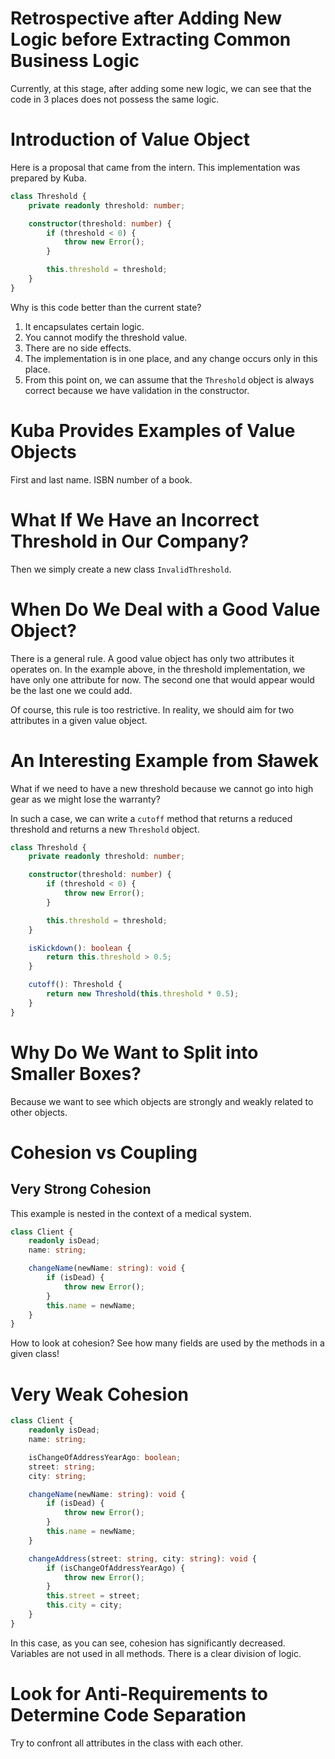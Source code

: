 # Retrospective after Adding New Logic before Extracting Common Business Logic

Currently, at this stage, after adding some new logic, we can see that the code in 3 places does not possess the same logic.

# Introduction of Value Object

Here is a proposal that came from the intern. This implementation was prepared by Kuba.

```typescript
class Threshold {
    private readonly threshold: number;

    constructor(threshold: number) {
        if (threshold < 0) {
            throw new Error();
        }

        this.threshold = threshold;
    }
}
```

Why is this code better than the current state?

1. It encapsulates certain logic.
2. You cannot modify the threshold value.
3. There are no side effects.
4. The implementation is in one place, and any change occurs only in this place.
5. From this point on, we can assume that the `Threshold` object is always correct because we have validation in the constructor.

# Kuba Provides Examples of Value Objects

First and last name. ISBN number of a book.

# What If We Have an Incorrect Threshold in Our Company?

Then we simply create a new class `InvalidThreshold`.

# When Do We Deal with a Good Value Object?

There is a general rule. A good value object has only two attributes it operates on. In the example above, in the threshold implementation, we have only one attribute for now. The second one that would appear would be the last one we could add.

Of course, this rule is too restrictive. In reality, we should aim for two attributes in a given value object.

# An Interesting Example from Sławek

What if we need to have a new threshold because we cannot go into high gear as we might lose the warranty?

In such a case, we can write a `cutoff` method that returns a reduced threshold and returns a new `Threshold` object.

```typescript
class Threshold {
    private readonly threshold: number;

    constructor(threshold: number) {
        if (threshold < 0) {
            throw new Error();
        }

        this.threshold = threshold;
    }

    isKickdown(): boolean {
        return this.threshold > 0.5;
    }

    cutoff(): Threshold {
        return new Threshold(this.threshold * 0.5);
    }
}
```

# Why Do We Want to Split into Smaller Boxes?

Because we want to see which objects are strongly and weakly related to other objects.

# Cohesion vs Coupling

## Very Strong Cohesion

This example is nested in the context of a medical system.

```typescript
class Client {
    readonly isDead;
    name: string;

    changeName(newName: string): void {
        if (isDead) {
            throw new Error();
        }
        this.name = newName;
    }
}
```

How to look at cohesion? See how many fields are used by the methods in a given class!

# Very Weak Cohesion

```typescript
class Client {
    readonly isDead;
    name: string;

    isChangeOfAddressYearAgo: boolean;
    street: string;
    city: string;

    changeName(newName: string): void {
        if (isDead) {
            throw new Error();
        }
        this.name = newName;
    }

    changeAddress(street: string, city: string): void {
        if (isChangeOfAddressYearAgo) {
            throw new Error();
        }
        this.street = street;
        this.city = city;
    }
}
```

In this case, as you can see, cohesion has significantly decreased. Variables are not used in all methods. There is a clear division of logic.

# Look for Anti-Requirements to Determine Code Separation

Try to confront all attributes in the class with each other.